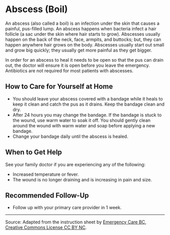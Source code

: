 # Abscess (Boil)

An abscess (also called a boil) is an infection under the skin that causes a painful, pus-filled lump. An abscess happens when bacteria infect a hair follicle (a sac under the skin where hair starts to grow). Abscesses usually happen on the back of the neck, face, armpits, and buttocks; but, they can happen anywhere hair grows on the body. Abscesses usually start out small and grow big quickly; they usually get more painful as they get bigger.

In order for an abscess to heal it needs to be open so that the pus can drain out, the doctor will ensure it is open before you leave the emergency. Antibiotics are not required for most patients with abscesses.

## How to Care for Yourself at Home

- You should leave your abscess covered with a bandage while it heals to keep it clean and catch the pus as it drains. Keep the bandage clean and dry.
- After 24 hours you may change the bandage. If the bandage is stuck to the wound, use warm water to soak it off. You should gently clean around the wound with warm water and soap before applying a new bandage.
- Change your bandage daily until the abscess is healed.

## When to Get Help

See your family doctor if you are experiencing any of the following:
- Increased temperature or fever.
- The wound is no longer draining and is increasing in pain and size.

## Recommended Follow-Up

- Follow up with your primary care provider in 1 week.

---

Source: Adapted from the instruction sheet by [Emergency Care BC](http://www.bcemergencynetwork.ca/clinical_resource/abscess/), [Creative Commons License CC BY NC](https://creativecommons.org/licenses/by-nc/4.0/deed.en).
